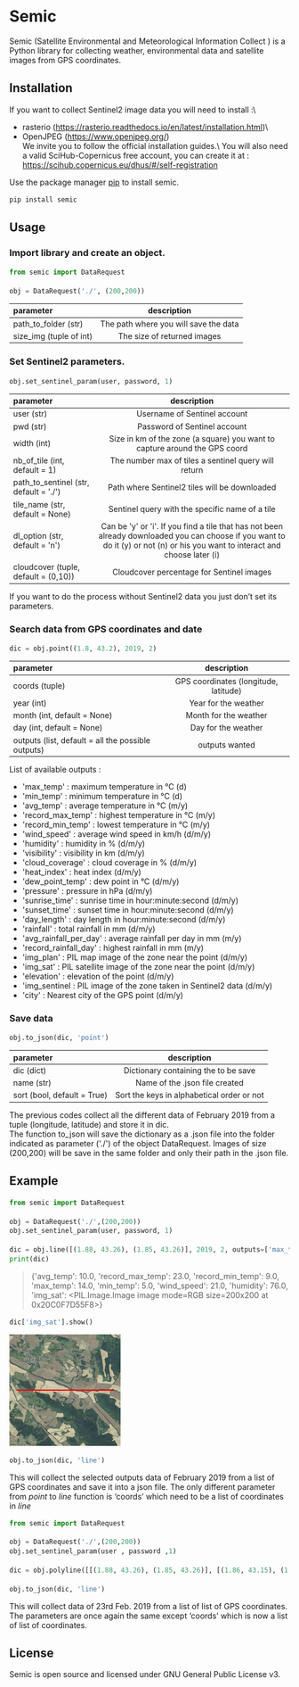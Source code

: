 # Semic

Semic (Satellite Environmental and Meteorological Information Collect ) is a Python library for collecting weather, environmental data and satellite images from GPS coordinates.

## Installation

If you want to collect Sentinel2 image data you will need to install :\
* rasterio (https://rasterio.readthedocs.io/en/latest/installation.html)\
* OpenJPEG (https://www.openjpeg.org/)\
We invite you to follow the official installation guides.\ 
You will also need a valid SciHub-Copernicus free account, you can create it at : https://scihub.copernicus.eu/dhus/#/self-registration

Use the package manager [pip](https://pip.pypa.io/en/stable/) to install semic.
```bash
pip install semic
```

## Usage
### Import library and create an object.

```python
from semic import DataRequest

obj = DataRequest('./', (200,200))
```

| parameter | description |
|:---------------|:---------------:|
| path_to_folder (str) | The path where you will save the data |
| size_img (tuple of int) | The size of returned images |


### Set Sentinel2 parameters.

```python
obj.set_sentinel_param(user, password, 1)
```
| parameter | description |
|:---------------|:---------------:|
| user (str) | Username of Sentinel account |
| pwd (str) | Password of Sentinel account |
| width (int) | Size in km of the zone (a square) you want to capture around the GPS coord |
| nb_of_tile (int, default = 1) | The number max of tiles a sentinel query will return |
| path_to_sentinel (str, default = './') | Path where Sentinel2 tiles will be downloaded |
| tile_name (str, default = None) | Sentinel query with the specific name of a tile |
| dl_option (str, default = 'n') | Can be 'y' or 'i'. If you find a tile that has not been already downloaded you can choose if you want to do it (y) or not (n) or his you want to interact and choose later (i) |
| cloudcover (tuple, default = (0,10)) | Cloudcover percentage for Sentinel images |

If you want to do the process without Sentinel2 data you just don’t set its parameters.


### Search data from GPS coordinates and date

```python
dic = obj.point((1.8, 43.2), 2019, 2)
```

| parameter | description |
|:---------------|:---------------:|
| coords (tuple) | GPS coordinates (longitude, latitude) |
| year (int) | Year for the weather |
| month (int, default = None) | Month for the weather |
| day (int, default = None) | Day for the weather |
| outputs (list, default = all the possible outputs) | outputs wanted |


List of available outputs :
- 'max_temp' : maximum temperature in °C (d)
- 'min_temp' : minimum temperature in °C (d)
- 'avg_temp' : average temperature in °C (m/y)
- 'record_max_temp' : highest temperature in °C (m/y)
- 'record_min_temp' : lowest temperature in °C (m/y)
- 'wind_speed' : average wind speed in km/h (d/m/y)
- 'humidity' : humidity in % (d/m/y)
- 'visibility' : visibility in km (d/m/y)
- 'cloud_coverage' : cloud coverage in % (d/m/y)
- 'heat_index' : heat index (d/m/y)
- 'dew_point_temp' : dew point in °C (d/m/y)
- 'pressure' : pressure in hPa (d/m/y)
- 'sunrise_time' : sunrise time in hour:minute:second (d/m/y)
- 'sunset_time' : sunset time in hour:minute:second (d/m/y)
- 'day_length' : day length in hour:minute:second (d/m/y)
- 'rainfall' : total rainfall in mm (d/m/y)
- 'avg_rainfall_per_day' : average rainfall per day in mm (m/y)
- 'record_rainfall_day' : highest rainfall in mm (m/y) 
- 'img_plan' : PIL map image of the zone near the point (d/m/y)
- 'img_sat' : PIL satellite image of the zone near the point (d/m/y)
- 'elevation' : elevation of the point (d/m/y)
- 'img_sentinel : PIL image of the zone taken in Sentinel2 data (d/m/y)
- 'city' : Nearest city of the GPS point (d/m/y)

### Save data

```python
obj.to_json(dic, 'point')
```

| parameter | description |
|:---------------|:---------------:|
| dic (dict) | Dictionary containing the to be save |
| name (str) | Name of the .json file created |
| sort (bool, default = True) | Sort the keys in alphabetical order or not|



The previous codes collect all the different data of February 2019 from a tuple (longitude, latitude) and store it in dic.\
The function to_json will save the dictionary as a .json file into the folder indicated as parameter ('./') of the object DataRequest. Images of size (200,200) will be save in the same folder and only their path in the .json file.

## Example

```python
from semic import DataRequest

obj = DataRequest('./',(200,200))
obj.set_sentinel_param(user, password, 1)

dic = obj.line([(1.88, 43.26), (1.85, 43.26)], 2019, 2, outputs=['max_temp', 'min_temp', 'avg_temp', 'record_max_temp', 'record_min_temp', 'wind_speed', 'humidity', 'img_sat'])
print(dic)
```
> {'avg_temp': 10.0,
> 'record_max_temp': 23.0,
> 'record_min_temp': 9.0,
> 'max_temp': 14.0,
> 'min_temp': 5.0,
> 'wind_speed': 21.0,
> 'humidity': 76.0,
> 'img_sat': <PIL.Image.Image image mode=RGB size=200x200 at 0x20C0F7D55F8>}
```python
dic['img_sat'].show()
```
![img_sat](./images/img_sat.png?raw=true "Satellite image")

```python
obj.to_json(dic, 'line')
```

This will collect the selected outputs data of February 2019 from a list of GPS coordinates and save it into a json file. 
The only different parameter from _point_ to _line_ function is ‘coords’ which need to be a list of coordinates in _line_

```python
from semic import DataRequest

obj = DataRequest('./',(200,200))
obj.set_sentinel_param(user , password ,1)

dic = obj.polyline([[(1.88, 43.26), (1.85, 43.26)], [(1.86, 43.15), (1.86, 43.22)]], 2019, 2,23)

obj.to_json(dic, 'line')
```
This will collect data of 23rd Feb. 2019 from a list of list of GPS coordinates.
The parameters are once again the same except ‘coords’ which is now a list of list of coordinates.


## License

Semic is open source and licensed under GNU General Public License v3.


